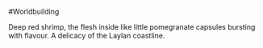 #Worldbuilding 

Deep red shrimp, the flesh inside like little pomegranate capsules bursting with flavour. A delicacy of the Laylan coastline.